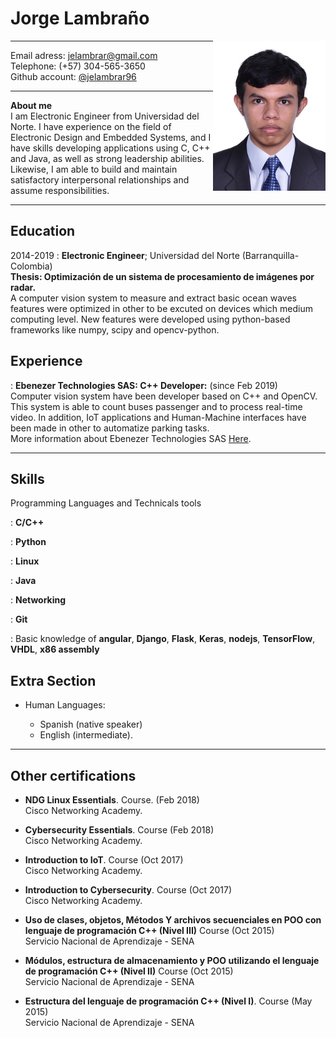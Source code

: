 Jorge Lambraño
============

<img style="float: right;" src="media/jelambrar.jpg" width="180">

-------------------     ----------------------------
Email adress:                   <jelambrar@gmail.com>  
Telephone:                        (+57) 304-565-3650  
Github account:                       [@jelambrar96](https://github.com/jelambrar96)  
-------------------     ----------------------------

**About me**  
I am Electronic Engineer from Universidad del Norte. I have experience on the
field of Electronic Design and Embedded Systems, and I have skills developing applications
using C, C++ and Java, as well as strong leadership abilities. Likewise, I am able to
build and maintain satisfactory interpersonal relationships and assume responsibilities.

-------------------     ----------------------------

Education
---------

2014-2019
:   **Electronic Engineer**; Universidad del Norte 
    (Barranquilla-Colombia)  
    **Thesis: Optimización de un sistema de procesamiento de imágenes 
    por radar.**  
    A computer vision system to measure and extract basic ocean waves features
    were optimized in other to be excuted on devices which medium computing 
    level. New features were developed using python-based frameworks like
    numpy, scipy and opencv-python.     


Experience
----------

:   **Ebenezer Technologies SAS: C++ Developer:** (since Feb 2019)   
    Computer vision system have been developer based on C++ and OpenCV.
    This system is able to count buses passenger and to process real-time
    video. In addition, IoT applications and Human-Machine interfaces 
    have been made in other to automatize parking tasks.  
    More information about Ebenezer Technologies SAS
    [Here](https://ebenezertechs.com/).

-------------------     ----------------------------

Skills
--------------------

Programming Languages and Technicals tools

:   **C/C++**   

:   **Python**

:   **Linux**

:   **Java**

:   **Networking** 

:   **Git** 

:   Basic knowledge of **angular**, **Django**, **Flask**, **Keras**,
    **nodejs**, **TensorFlow**, **VHDL**, **x86 assembly** 

[ref]: https://github.com/jelambrar96

Extra Section
----------------------------------------

* Human Languages:

    * Spanish (native speaker)
    * English (intermediate).

-------------------     ----------------------------

Other certifications
----------------------------------------

*   **NDG Linux Essentials**. Course. (Feb 2018)  
    Cisco Networking Academy.

*   **Cybersecurity Essentials**. Course (Feb 2018)  
    Cisco Networking Academy.

*   **Introduction to IoT**. Course (Oct 2017)  
    Cisco Networking Academy.

*   **Introduction to Cybersecurity**. Course (Oct 2017)  
    Cisco Networking Academy.

*   **Uso de clases, objetos, Métodos Y archivos secuenciales 
    en POO con lenguaje de programación C++ (Nivel III)** Course (Oct 2015)    
    Servicio Nacional de Aprendizaje - SENA

*   **Módulos, estructura de almacenamiento y POO utilizando el
    lenguaje de programación C++ (Nivel II)** Course (Oct 2015)  
    Servicio Nacional de Aprendizaje - SENA

*   **Estructura del lenguaje de programación C++ (Nivel I)**. 
    Course (May 2015)  
     Servicio Nacional de Aprendizaje - SENA
 